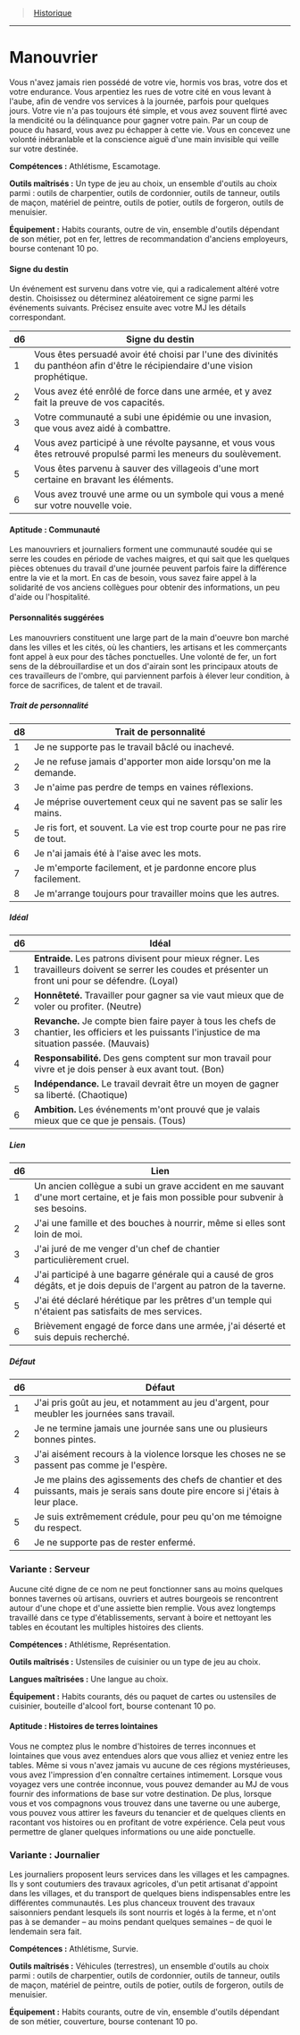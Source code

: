 
<!--BackgroundItem-->

> <!--ParentNameLink-->[Historique](backgrounds_hd.md)<!--/ParentNameLink-->

---

# <!--Name-->Manouvrier<!--/Name-->

Vous n'avez jamais rien possédé de votre vie, hormis vos bras, votre dos et votre endurance. Vous arpentiez les rues de votre cité en vous levant à l'aube, afin de vendre vos services à la journée, parfois pour quelques jours. Votre vie n'a pas toujours été simple, et vous avez souvent flirté avec la mendicité ou la délinquance pour gagner votre pain. Par un coup de pouce du hasard, vous avez pu échapper à cette vie. Vous en concevez une volonté inébranlable et la conscience aiguë d'une main invisible qui veille sur votre destinée.

**Compétences :** Athlétisme, Escamotage.

**Outils maîtrisés :** Un type de jeu au choix, un ensemble d'outils au choix parmi : outils de charpentier, outils de cordonnier, outils de tanneur, outils de maçon, matériel de peintre, outils de potier, outils de forgeron, outils de menuisier.

**Équipement :** Habits courants, outre de vin, ensemble d'outils dépendant de son métier, pot en fer, lettres de recommandation d'anciens employeurs, bourse contenant 10 po.

<!--BackgroundSpecialtyItem-->

#### <!--Name-->Signe du destin<!--/Name-->

Un événement est survenu dans votre vie, qui a radicalement altéré votre destin. Choisissez ou déterminez aléatoirement ce signe parmi les événements suivants. Précisez ensuite avec votre MJ les détails correspondant.

|d6|Signe du destin|
|---|---|
|1|Vous êtes persuadé avoir été choisi par <!--br-->l'une des divinités du panthéon afin d'être le <!--br-->récipiendaire d'une vision prophétique.|
|2|Vous avez été enrôlé de force dans une armée, <!--br-->et y avez fait la preuve de vos capacités.|
|3|Votre communauté a subi une épidémie ou une <!--br-->invasion, que vous avez aidé à combattre.|
|4|Vous avez participé à une révolte paysanne, <!--br-->et vous vous êtes retrouvé propulsé parmi les <!--br-->meneurs du soulèvement.|
|5|Vous êtes parvenu à sauver des villageois d'une <!--br-->mort certaine en bravant les éléments.|
|6|Vous avez trouvé une arme ou un symbole qui <!--br-->vous a mené sur votre nouvelle voie.|

<!--/BackgroundSpecialtyItem-->

<!--SkillItem-->

#### <!--Name-->Aptitude : Communauté<!--/Name-->

Les manouvriers et journaliers forment une communauté soudée qui se serre les coudes en période de vaches maigres, et qui sait que les quelques pièces obtenues du travail d'une journée peuvent parfois faire la différence entre la vie et la mort. En cas de besoin, vous savez faire appel à la solidarité de vos anciens collègues pour obtenir des informations, un peu d'aide ou l'hospitalité.

<!--/SkillItem-->

<!--Items-->

#### <!--Name-->Personnalités suggérées<!--/Name-->

Les manouvriers constituent une large part de la main d'oeuvre bon marché dans les villes et les cités, où les chantiers, les artisans et les commerçants font appel à eux pour des tâches ponctuelles. Une volonté de fer, un fort sens de la débrouillardise et un dos d'airain sont les principaux atouts de ces travailleurs de l'ombre, qui parviennent parfois à élever leur condition, à force de sacrifices, de talent et de travail.

<!--PersonalityTraitItem-->

##### <!--Name-->Trait de personnalité<!--/Name-->

|d8|Trait de personnalité|
|---|---|
|1|Je ne supporte pas le travail bâclé ou inachevé.|
|2|Je ne refuse jamais d'apporter mon aide <!--br-->lorsqu'on me la demande.|
|3|Je n'aime pas perdre de temps en vaines <!--br-->réflexions.|
|4|Je méprise ouvertement ceux qui ne savent pas <!--br-->se salir les mains.|
|5|Je ris fort, et souvent. La vie est trop courte pour <!--br-->ne pas rire de tout.|
|6|Je n'ai jamais été à l'aise avec les mots.|
|7|Je m'emporte facilement, et je pardonne encore <!--br-->plus facilement.|
|8|Je m'arrange toujours pour travailler moins <!--br-->que les autres.|

<!--/PersonalityTraitItem-->

<!--PersonalityIdealItem-->

##### <!--Name-->Idéal<!--/Name-->

|d6|Idéal|
|---|---|
|1|**Entraide.** Les patrons divisent pour mieux <!--br-->régner. Les travailleurs doivent se serrer <!--br-->les coudes et présenter un front uni pour se <!--br-->défendre. (Loyal)|
|2|**Honnêteté.** Travailler pour gagner sa vie vaut <!--br-->mieux que de voler ou profiter. (Neutre)|
|3|**Revanche.** Je compte bien faire payer à tous les <!--br-->chefs de chantier, les officiers et les puissants <!--br-->l'injustice de ma situation passée. (Mauvais)|
|4|**Responsabilité.** Des gens comptent sur mon <!--br-->travail pour vivre et je dois penser à eux avant <!--br-->tout. (Bon)|
|5|**Indépendance.** Le travail devrait être un <!--br-->moyen de gagner sa liberté. (Chaotique)|
|6|**Ambition.** Les événements m'ont prouvé que je <!--br-->valais mieux que ce que je pensais. (Tous)|

<!--/PersonalityIdealItem-->

<!--PersonalityLinkItem-->

##### <!--Name-->Lien<!--/Name-->

|d6|Lien|
|---|---|
|1|Un ancien collègue a subi un grave accident en <!--br-->me sauvant d'une mort certaine, et je fais mon <!--br-->possible pour subvenir à ses besoins.|
|2|J'ai une famille et des bouches à nourrir, même <!--br-->si elles sont loin de moi.|
|3|J'ai juré de me venger d'un chef de chantier <!--br-->particulièrement cruel.|
|4|J'ai participé à une bagarre générale qui a <!--br-->causé de gros dégâts, et je dois depuis de <!--br-->l'argent au patron de la taverne.|
|5|J'ai été déclaré hérétique par les prêtres d'un <!--br-->temple qui n'étaient pas satisfaits de mes <!--br-->services.|
|6|Brièvement engagé de force dans une armée, <!--br-->j'ai déserté et suis depuis recherché.|

<!--/PersonalityLinkItem-->

<!--PersonalityDefectItem-->

##### <!--Name-->Défaut<!--/Name-->

|d6|Défaut|
|---|---|
|1|J'ai pris goût au jeu, et notamment au jeu <!--br-->d'argent, pour meubler les journées sans <!--br-->travail.|
|2|Je ne termine jamais une journée sans une ou <!--br-->plusieurs bonnes pintes.|
|3|J'ai aisément recours à la violence lorsque les <!--br-->choses ne se passent pas comme je l'espère.|
|4|Je me plains des agissements des chefs de <!--br-->chantier et des puissants, mais je serais sans <!--br-->doute pire encore si j'étais à leur place.|
|5|Je suis extrêmement crédule, pour peu qu'on <!--br-->me témoigne du respect.|
|6|Je ne supporte pas de rester enfermé.|

<!--/PersonalityDefectItem-->

<!--/Items-->

<!--SubBackgroundItem-->

### <!--Name-->Variante : Serveur<!--/Name-->

Aucune cité digne de ce nom ne peut fonctionner sans au moins quelques bonnes tavernes où artisans, ouvriers et autres bourgeois se rencontrent autour d'une chope et d'une assiette bien remplie. Vous avez longtemps travaillé dans ce type d'établissements, servant à boire et nettoyant les tables en écoutant les multiples histoires des clients.

**Compétences :** Athlétisme, Représentation.

**Outils maîtrisés :** Ustensiles de cuisinier ou un type de jeu au choix.

**Langues maîtrisées :** Une langue au choix.

**Équipement :** Habits courants, dés ou paquet de cartes ou ustensiles de cuisinier, bouteille d'alcool fort, bourse contenant 10 po.

<!--SkillItem-->

#### <!--Name-->Aptitude : Histoires de terres lointaines<!--/Name-->

Vous ne comptez plus le nombre d'histoires de terres inconnues et lointaines que vous avez entendues alors que vous alliez et veniez entre les tables. Même si vous n'avez jamais vu aucune de ces régions mystérieuses, vous avez l'impression d'en connaître certaines intimement. Lorsque vous voyagez vers une contrée inconnue, vous pouvez demander au MJ de vous fournir des informations de base sur votre destination. De plus, lorsque vous et vos compagnons vous trouvez dans une taverne ou une auberge, vous pouvez vous attirer les faveurs du tenancier et de quelques clients en racontant vos histoires ou en profitant de votre expérience. Cela peut vous permettre de glaner quelques informations ou une aide ponctuelle.

<!--/SkillItem-->

<!--/SubBackgroundItem-->

<!--SubBackgroundItem-->

### <!--Name-->Variante : Journalier<!--/Name-->

Les journaliers proposent leurs services dans les villages et les campagnes. Ils y sont coutumiers des travaux agricoles, d'un petit artisanat d'appoint dans les villages, et du transport de quelques biens indispensables entre les différentes communautés. Les plus chanceux trouvent des travaux saisonniers pendant lesquels ils sont nourris et logés à la ferme, et n'ont pas à se demander – au moins pendant quelques semaines – de quoi le lendemain sera fait.

**Compétences :** Athlétisme, Survie.

**Outils maîtrisés :** Véhicules (terrestres), un ensemble d'outils au choix parmi : outils de charpentier, outils de cordonnier, outils de tanneur, outils de maçon, matériel de peintre, outils de potier, outils de forgeron, outils de menuisier.

**Équipement :** Habits courants, outre de vin, ensemble d'outils dépendant de son métier, couverture, bourse contenant 10 po.

<!--/SubBackgroundItem-->

<!--/BackgroundItem-->

